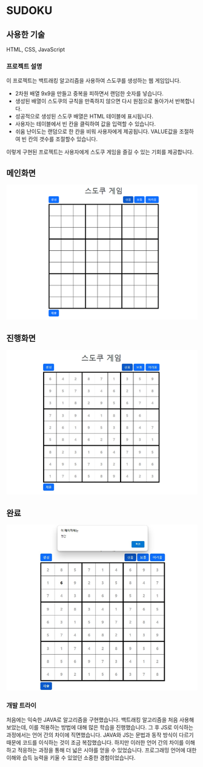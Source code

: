# SUDOKU

## 사용한 기술
HTML, CSS, JavaScript

### 프로젝트 설명
이 프로젝트는 백트래킹 알고리즘을 사용하여 스도쿠를 생성하는 웹 게임입니다. 
- 2차원 배열 9x9을 만들고 중복을 피하면서 랜덤한 숫자를 넣습니다.
- 생성된 배열이 스도쿠의 규칙을 만족하지 않으면 다시 원점으로 돌아가서 반복합니다.
- 성공적으로 생성된 스도쿠 배열은 HTML 테이블에 표시됩니다.
- 사용자는 테이블에서 빈 칸을 클릭하여 값을 입력할 수 있습니다.
- 쉬움 난이도는 랜덤으로 한 칸을 비워 사용자에게 제공됩니다. VALUE값을 조절하여 빈 칸의 갯수를 조절할수 있습니다.

이렇게 구현된 프로젝트는 사용자에게 스도쿠 게임을 즐길 수 있는 기회를 제공합니다.


## 메인화면
![이미지](https://github.com/BlueDestinyUnit/BlueDestinyUnit/blob/main/sudoku/sudoku1.png)

## 진행화면
![이미지](https://github.com/BlueDestinyUnit/BlueDestinyUnit/blob/main/sudoku/sudoku2.jpg)

## 완료
![이미지](https://github.com/BlueDestinyUnit/BlueDestinyUnit/blob/main/sudoku/sudoku3.jpg)

### 개발 트라이

처음에는 익숙한 JAVA로 알고리즘을 구현했습니다. 백트래킹 알고리즘을 처음 사용해보았는데, 이를 적용하는 방법에 대해 많은 학습을 진행했습니다. 그 후 JS로 이식하는 과정에서는 언어 간의 차이에 직면했습니다. JAVA와 JS는 문법과 동작 방식이 다르기 때문에 코드를 이식하는 것이 조금 복잡했습니다. 하지만 이러한 언어 간의 차이를 이해하고 적응하는 과정을 통해 더 넓은 시야를 얻을 수 있었습니다. 프로그래밍 언어에 대한 이해와 습득 능력을 키울 수 있었던 소중한 경험이었습니다.
